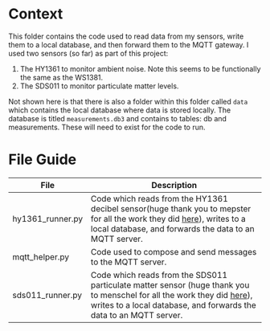 # Context

This folder contains the code used to read data from my sensors, write them to a local database, and then forward them to the MQTT gateway. I used two sensors (so far) as part of this project:

1. The HY1361 to monitor ambient noise. Note this seems to be functionally the same as the WS1381.
2. The SDS011 to monitor particulate matter levels.

Not shown here is that there is also a folder within this folder called `data` which contains the local database where data is stored locally. The database is titled `measurements.db3` and contains to tables: db and measurements. These will need to exist for the code to run.

# File Guide


| File | Description |
|------|-------------|
| hy1361_runner.py | Code which reads from the HY1361 decibel sensor(huge thank you to mepster for all the work they did [here](https://github.com/mepster/wensn/blob/master/wensn.py)), writes to a local database, and forwards the data to an MQTT server. |
| mqtt_helper.py | Code used to compose and send messages to the MQTT server. |
| sds011_runner.py | Code which reads from the SDS011 particulate matter sensor (huge thank you to menschel for all the work they did [here](https://github.com/menschel/sds011)), writes to a local database, and forwards the data to an MQTT server. |

